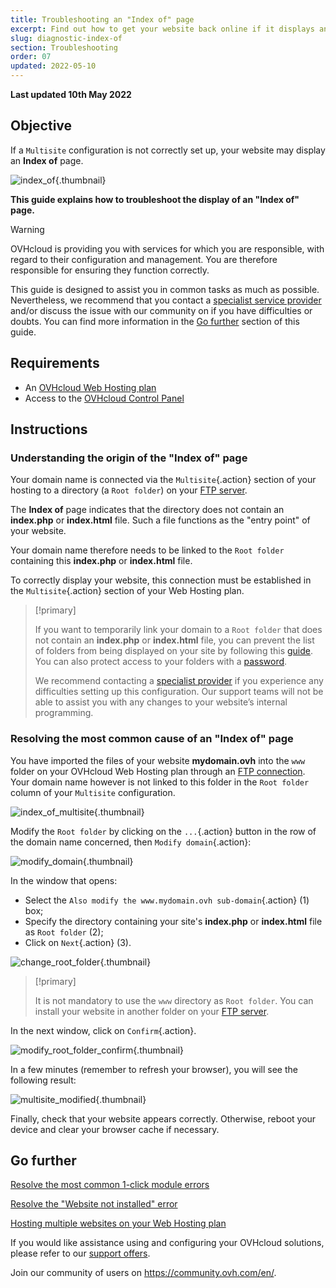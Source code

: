 ```yaml
---
title: Troubleshooting an "Index of" page
excerpt: Find out how to get your website back online if it displays an "Index of" page
slug: diagnostic-index-of
section: Troubleshooting
order: 07
updated: 2022-05-10
---
```


**Last updated 10th May 2022**

## Objective

If a `Multisite` configuration is not correctly set up, your website may display an **Index of** page.

![index_of](images/index_of.png){.thumbnail}

**This guide explains how to troubleshoot the display of an "Index of" page.**

> [!warning]
> OVHcloud is providing you with services for which you are responsible, with regard to their configuration and management. You are therefore responsible for ensuring they function correctly.
>
>This guide is designed to assist you in common tasks as much as possible. Nevertheless, we recommend that you contact a [specialist service provider](https://partner.ovhcloud.com/en-sg/directory/) and/or discuss the issue with our community on if you have difficulties or doubts. You can find more information in the [Go further](#gofurther) section of this guide.
>

## Requirements

- An [OVHcloud Web Hosting plan](https://www.ovhcloud.com/en-sg/web-hosting/)
- Access to the [OVHcloud Control Panel](https://ca.ovh.com/auth/?action=gotomanager&from=https://www.ovh.com/sg/&ovhSubsidiary=sg)

## Instructions

### Understanding the origin of the "Index of" page

Your domain name is connected via the `Multisite`{.action} section of your hosting to a directory (a `Root folder`) on your [FTP server](https://docs.ovh.com/sg/en/hosting/log-in-to-storage-ftp-web-hosting/).

The **Index of** page indicates that the directory does not contain an **index.php** or **index.html** file. Such a file functions as the "entry point" of your website.

Your domain name therefore needs to be linked to the `Root folder` containing this **index.php** or **index.html** file. 

To correctly display your website, this connection must be established in the `Multisite`{.action} section of your Web Hosting plan.

> [!primary]
>
> If you want to temporarily link your domain to a `Root folder` that does not contain an **index.php** or **index.html** file, you can prevent the list of folders from being displayed on your site by following this [guide](https://docs.ovh.com/sg/en/hosting/what_else_can_you_do_with_the_htaccess_file/#prevent-the-content-of-a-directory-from-being-listed). You can also protect access to your folders with a [password](https://docs.ovh.com/sg/en/hosting/how_to_password_protect_a_directory_on_your_website/).
>
> We recommend contacting a [specialist provider](https://partner.ovhcloud.com/en-sg/directory/) if you experience any difficulties setting up this configuration. Our support teams will not be able to assist you with any changes to your website’s internal programming.

### Resolving the most common cause of an "Index of" page

You have imported the files of your website **mydomain.ovh** into the `www` folder on your OVHcloud Web Hosting plan through an [FTP connection](https://docs.ovh.com/sg/en/hosting/log-in-to-storage-ftp-web-hosting/). Your domain name however is not linked to this folder in the `Root folder` column of your `Multisite` configuration.

![index_of_multisite](images/index_of_multisite.png){.thumbnail}

Modify the `Root folder` by clicking on the `...`{.action} button in the row of the domain name concerned, then `Modify domain`{.action}:

![modify_domain](images/modify_domain.png){.thumbnail}

In the window that opens:

- Select the `Also modify the www.mydomain.ovh sub-domain`{.action} (1) box;
- Specify the directory containing your site's **index.php** or **index.html** file as `Root folder` (2);
- Click on `Next`{.action} (3).

![change_root_folder](images/change_root_folder01.png){.thumbnail}

> [!primary]
>
> It is not mandatory to use the `www` directory as `Root folder`. You can install your website in another folder on your [FTP server](https://docs.ovh.com/sg/en/hosting/log-in-to-storage-ftp-web-hosting/).
>

In the next window, click on `Confirm`{.action}.

![modify_root_folder_confirm](images/modify_root_folder_confirm.png){.thumbnail}

In a few minutes (remember to refresh your browser), you will see the following result:

![multisite_modified](images/multisite_modified.png){.thumbnail}

Finally, check that your website appears correctly. Otherwise, reboot your device and clear your browser cache if necessary.

## Go further <a name="gofurther"></a>

[Resolve the most common 1-click module errors](https://docs.ovh.com/sg/en/hosting/error-frequently-1-click-modules/)

[Resolve the "Website not installed" error](https://docs.ovh.com/sg/en/hosting/web_hosting_error_-_website_not_installed/)

[Hosting multiple websites on your Web Hosting plan](https://docs.ovh.com/sg/en/hosting/multisites-configuring-multiple-websites/)

If you would like assistance using and configuring your OVHcloud solutions, please refer to our [support offers](https://www.ovhcloud.com/en-sg/support-levels/).

Join our community of users on <https://community.ovh.com/en/>.

